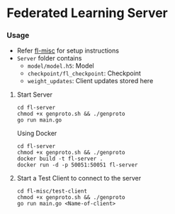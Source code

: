 # Federated Learning Server

### Usage

* Refer [fl-misc](https://github.com/ShashankP19/fl-misc) for setup instructions
* `Server` folder contains
	* `model/model.h5`: Model
	* `checkpoint/fl_checkpoint`: Checkpoint
	* `weight_updates`: Client updates stored here

1. Start Server
	```
	cd fl-server
	chmod +x genproto.sh && ./genproto
	go run main.go
	```

	Using Docker
	```
	cd fl-server
	chmod +x genproto.sh && ./genproto
	docker build -t fl-server .
	docker run -d -p 50051:50051 fl-server
	```

2. Start a Test Client to connect to the server
	```
	cd fl-misc/test-client
	chmod +x genproto.sh && ./genproto
	go run main.go <Name-of-client>
	```
